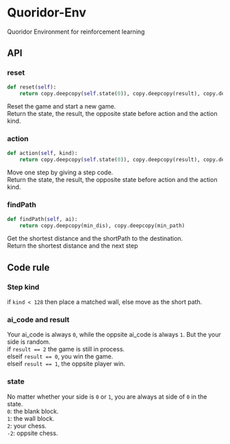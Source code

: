 # Quoridor-Env
Quoridor Environment for reinforcement learning

## API
### reset
```python
def reset(self):
	return copy.deepcopy(self.state(0)), copy.deepcopy(result), copy.deepcopy(opp_state), copy.deepcopy(k)
```
Reset the game and start a new game.  
Return the state, the result, the opposite state before action and the action kind.

### action
```python
def action(self, kind):
	return copy.deepcopy(self.state(0)), copy.deepcopy(result), copy.deepcopy(opp_state), copy.deepcopy(k)
```
Move one step by giving a step code.  
Return the state, the result, the opposite state before action and the action kind.

### findPath
```python
def findPath(self, ai):
	return copy.deepcopy(min_dis), copy.deepcopy(min_path)
```
Get the shortest distance and the shortPath to the destination.  
Return the shortest distance and the next step

## Code rule
### Step kind
if `kind < 128` then place a matched wall, else move as the short path.

### ai_code and result
Your ai_code is always `0`, while the oppsite ai_code is always `1`.  But the your side is random.  
if `result == 2` the game is still in process.  
elseif `result == 0`, you win the game.  
elseif `result == 1`, the oppsite player win. 

### state
No matter whether your side is `0` or `1`, you are always at side of `0` in the state.  
`0`: the blank block.  
`1`: the wall block.  
`2`: your chess.  
`-2`: oppsite chess.
